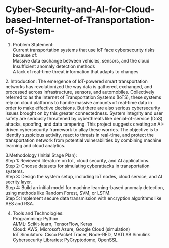 # Cyber-Security-and-AI-for-Cloud-based-Internet-of-Transportation-of-System-
1. Problem Statement:  
Current transportation systems that use IoT face cybersecurity risks because of:  
Massive data exchange between vehicles, sensors, and the cloud  
Insufficient anomaly detection methods  
A lack of real-time threat information that adapts to changes

2. Introduction:
The emergence of IoT-powered smart transportation networks has revolutionized the way data is gathered, exchanged, and processed across infrastructure, sensors, and automobiles. Collectively referred to as the Internet of Transportation Systems (IoTS), these systems rely on cloud platforms to handle massive amounts of real-time data in order to make effective decisions. But there are also serious cybersecurity issues brought on by this greater connectedness. System integrity and user safety are seriously threatened by cyberthreats like denial-of-service (DoS) attacks, spoofing, and data tampering.
This project suggests creating an AI-driven cybersecurity framework to allay these worries. The objective is to identify suspicious activity, react to threats in real-time, and protect the transportation network from potential vulnerabilities by combining machine learning and cloud analytics.

3.Methodology (Initial Stage Plan):  
Step 1: Reviewed literature on IoT, cloud security, and AI applications.  
Step 2: Choose datasets for simulating cyberattacks in transportation systems.  
Step 3: Design the system setup, including IoT nodes, cloud service, and AI secrity layer.  
Step 4: Build an initial model for machine learning-based anomaly detection, using methods like Random Forest, SVM, or LSTM.  
Step 5: Implement secure data transmission with encryption algorithms like AES and RSA.  

4. Tools and Technologies:  
Programming: Python  
AI/ML: Scikit-learn, TensorFlow, Keras  
Cloud: AWS, Microsoft Azure, Google Cloud (simulation)  
IoT Simulators: Cisco Packet Tracer, Node-RED, MATLAB Simulink  
Cybersecurity Libraries: PyCryptodome, OpenSSL  


